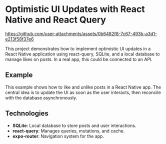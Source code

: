 # Optimistic UI Updates with React Native and React Query


https://github.com/user-attachments/assets/0b6482f8-7c67-493b-a3d1-e213f58f37e6

This project demonstrates how to implement optimistic UI updates in a React Native application using react-query, SQLite, and a local database to manage likes on posts. In a real app, this could be connected to an API.

## Example

This example shows how to like and unlike posts in a React Native app. The central idea is to update the UI as soon as the user interacts, then reconcile with the database asynchronously.

## Technologies 

- **SQLite**: Local database to store posts and user interactions.
- **react-query**: Manages queries, mutations, and cache.
- **expo-router**: Navigation system for the app.
